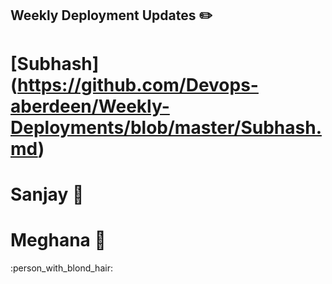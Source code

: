 ## Weekly Deployment Updates  :pencil2:

# [Subhash] (https://github.com/Devops-aberdeen/Weekly-Deployments/blob/master/Subhash.md)

# Sanjay :boy:

# Meghana :woman:

 :person_with_blond_hair:
